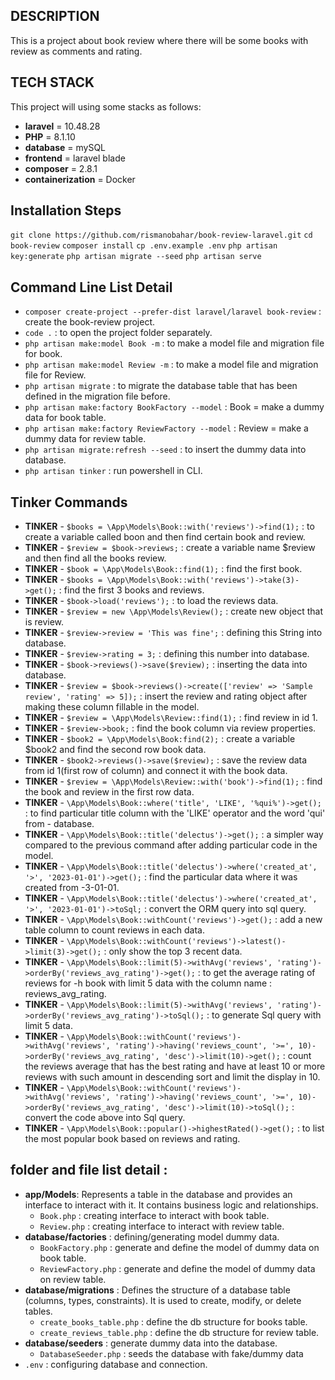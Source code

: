 ## DESCRIPTION

This is a project about book review where there will be some books with review as comments and rating.

## TECH STACK

This project will using some stacks as follows:
- **laravel** = 10.48.28
- **PHP** = 8.1.10
- **database** = mySQL
- **frontend** = laravel blade
- **composer** = 2.8.1
- **containerization** = Docker

## Installation Steps

`git clone https://github.com/rismanobahar/book-review-laravel.git`
`cd book-review`
`composer install`
`cp .env.example .env`
`php artisan key:generate`
`php artisan migrate --seed`
`php artisan serve`

## Command Line List Detail

- `composer create-project --prefer-dist laravel/laravel book-review` : create the book-review project.
- `code .` : to open the project folder separately.
- `php artisan make:model Book -m` : to make a model file and migration file for book.
- `php artisan make:model Review -m` : to make a model file and migration file for Review.
- `php artisan migrate` : to migrate the database table that has been defined in the migration file before.
- `php artisan make:factory BookFactory --model` : Book = make a dummy data for book table.
- `php artisan make:factory ReviewFactory --model` : Review = make a dummy data for review table.
- `php artisan migrate:refresh --seed` : to insert the dummy data into database.
- `php artisan tinker` : run powershell in CLI.

## Tinker Commands

- **TINKER** - `$books = \App\Models\Book::with('reviews')->find(1);` : to create a variable called boon and then find certain book and review.
- **TINKER** - `$review = $book->reviews;` : create a variable name $review and then find all the books review.
- **TINKER** - `$book = \App\Models\Book::find(1);` : find the first book.
- **TINKER** - `$books = \App\Models\Book::with('reviews')->take(3)->get();` : find the first 3 books and reviews.
- **TINKER** - `$book->load('reviews');` : to load the reviews data.
- **TINKER** - `$review = new \App\Models\Review();` : create new object that is review.
- **TINKER** - `$review->review = 'This was fine';` : defining this String into database.
- **TINKER** - `$review->rating = 3;` : defining this number into database.
- **TINKER** - `$book->reviews()->save($review);` : inserting the data into database.
- **TINKER** - `$review = $book->reviews()->create(['review' => 'Sample review', 'rating' => 5]);` : insert the review and rating object after making these column fillable in the model.
- **TINKER** - `$review = \App\Models\Review::find(1);` : find review in id 1.
- **TINKER** - `$review->book;` : find the book column via review properties.
- **TINKER** - `$book2 = \App\Models\Book:find(2);` : create a variable $book2 and find the second row book data.
- **TINKER** - `$book2->reviews()->save($review);` : save the review data from id 1(first row of column) and connect it with the book data.
- **TINKER** - `$review = \App\Models\Review::with('book')->find(1);` : find the book and review in the first row data.
- **TINKER** - `\App\Models\Book::where('title', 'LIKE', '%qui%')->get();` : to find particular title column with the 'LIKE' operator and the word 'qui' from - database.
- **TINKER** - `\App\Models\Book::title('delectus')->get();` : a simpler way compared to the previous command after adding particular code in the model.
- **TINKER** - `\App\Models\Book::title('delectus')->where('created_at', '>', '2023-01-01')->get();` : find the particular data where it was created from -3-01-01.
- **TINKER** - `\App\Models\Book::title('delectus')->where('created_at', '>', '2023-01-01')->toSql;` : convert the ORM query into sql query.
- **TINKER** - `\App\Models\Book::withCount('reviews')->get();` : add a new table column to count reviews in each data.
- **TINKER** - `\App\Models\Book::withCount('reviews')->latest()->limit(3)->get();` : only show the top 3 recent data.
- **TINKER** - `\App\Models\Book::limit(5)->withAvg('reviews', 'rating')->orderBy('reviews_avg_rating')->get();` : to get the average rating of reviews for -h book with limit 5 data with the column name : reviews_avg_rating.
- **TINKER** - `\App\Models\Book::limit(5)->withAvg('reviews', 'rating')->orderBy('reviews_avg_rating')->toSql();` : to generate Sql query with limit 5 data.
- **TINKER** - `\App\Models\Book::withCount('reviews')->withAvg('reviews', 'rating')->having('reviews_count', '>=', 10)->orderBy('reviews_avg_rating', 'desc')->limit(10)->get();` : count the reviews average that has the best rating and have at least 10 or more reviews with such amount in descending sort and limit the display in 10.
- **TINKER** - `\App\Models\Book::withCount('reviews')->withAvg('reviews', 'rating')->having('reviews_count', '>=', 10)->orderBy('reviews_avg_rating', 'desc')->limit(10)->toSql();` : convert the code above into Sql query.
- **TINKER** - `\App\Models\Book::popular()->highestRated()->get();` : to list the most popular book based on reviews and rating.

## folder and file list detail : 

- **app/Models**: Represents a table in the database and provides an interface to interact with it. It contains business logic and relationships.
    - `Book.php` : creating interface to interact with book table.
    - `Review.php` : creating interface to interact with review table.
- **database/factories** : defining/generating model dummy data.
    - `BookFactory.php` :  generate and define the model of dummy data on book table.
    - `ReviewFactory.php` : generate and define the model of dummy data on review table.
- **database/migrations** : Defines the structure of a database table (columns, types, constraints). It is used to create, modify, or delete tables.
    - `create_books_table.php` : define the db structure for books table.
    - `create_reviews_table.php` : define the db structure for review table.
- **database/seeders** : generate dummy data into the database.
    - `DatabaseSeeder.php` : seeds the database with fake/dummy data
- `.env` : configuring database and connection.


